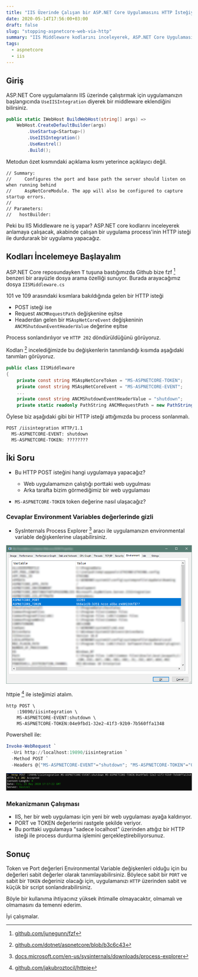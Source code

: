 ```yaml
---
title: "IIS Üzerinde Çalışan bir ASP.NET Core Uygulamasını HTTP İsteğiyle Sonlandırmak"
date: 2020-05-14T17:56:00+03:00
draft: false
slug: "stopping-aspnetcore-web-via-http"
summary: "IIS Middleware kodlarını inceleyerek, ASP.NET Core Uygulamasını HTTP İsteğiyle sonlandıracağız"
tags:
  - aspnetcore
  - iis
---
```



## Giriş

ASP.NET Core uygulamalarını IIS üzerinde çalıştırmak için uygulamanızın başlangıcında
`UseIISIntegration` diyerek bir middleware eklendiğini bilirsiniz.


```csharp
public static IWebHost BuildWebHost(string[] args) =>
    WebHost.CreateDefaultBuilder(args)
        .UseStartup<Startup>()
        .UseIISIntegration()
        .UseKestrel()
        .Build();

```

Metodun özet kısmındaki açıklama kısmı yeterince açıklayıcı değil.

```
// Summary:
//     Configures the port and base path the server should listen on when running behind
//     AspNetCoreModule. The app will also be configured to capture startup errors.
//
// Parameters:
//   hostBuilder:
```

Peki bu IIS Middleware ne iş yapar? ASP.NET core kodlarını inceleyerek anlamaya çalışacak, akabinde çalışan bir uygulama process'inin
HTTP isteği ile durdurarak bir uygulama yapacağız.


## Kodları İncelemeye Başlayalım

ASP.NET Core reposundayken <kbd>T</kbd> tuşuna bastığımızda Github bize fzf [^fzf] benzeri bir arayüzle dosya arama özelliği sunuyor.
Burada arayacağımız dosya `IISMiddleware.cs`

101 ve 109 arasındaki kısımlara bakıldığında gelen bir HTTP isteği

- POST isteği ise
- Request `ANCMRequestPath` değişkenine eşitse
- Headerdan gelen bir `MSAspNetCoreEvent` değişkeninin `ANCMShutdownEventHeaderValue` değerine eşitse

Process sonlandırılıyor ve `HTTP 202` döndürüldüğünü görüyoruz.

Kodları [^ancm] incelediğimizde bu değişkenlerin tanımlandığı kısımda aşağıdaki tanımları görüyoruz.

```csharp
public class IISMiddleware
{
    private const string MSAspNetCoreToken = "MS-ASPNETCORE-TOKEN";
    private const string MSAspNetCoreEvent = "MS-ASPNETCORE-EVENT";
    ...
    private const string ANCMShutdownEventHeaderValue = "shutdown";
    private static readonly PathString ANCMRequestPath = new PathString("/iisintegration");
```

Öylese biz aşağıdaki gibi bir HTTP isteği attığımızda bu process sonlanmalı.

```http
POST /iisintegration HTTP/1.1
  MS-ASPNETCORE-EVENT: shutdown
  MS-ASPNETCORE-TOKEN: ????????
```

## İki Soru

- Bu HTTP POST isteğini hangi uygulamaya yapacağız?
  *  Web uygulamamızın çalıştığı porttaki web uygulması
  *  Arka tarafta bizim görmediğimiz bir web uygulaması

- `MS-ASPNETCORE-TOKEN` token değerine nasıl ulaşacağız?

### Cevaplar Environment Variables değerlerinde gizli

- SysInternals Process Explorer [^procexp] aracı ile uygulamanızın environmental variable değişkenlerine ulaşabilirsiniz.

![ASP.NET Core Environmental Variables on Process Explorer](q0SHnnBogL.png)

httpie [^httpie] ile isteğimizi atalım.

```shell
http POST \
    :19890/iisintegration \
    MS-ASPNETCORE-EVENT:shutdown \
    MS-ASPNETCORE-TOKEN:04e9fbd1-32e2-41f3-92b9-7b560ffa1348
```

Powershell ile:

```powershell
Invoke-WebRequest `
  -Uri http://localhost:19890/iisintegration `
  -Method POST `
  -Headers @{"MS-ASPNETCORE-EVENT"="shutdown"; "MS-ASPNETCORE-TOKEN"="04e9fbd1-32e2-41f3-92b9-7b560ffa1348"}
```

![Stopping ASP.NET Core Application with HTTPie](WindowsTerminal_nX0tek8Fjt.png)

### Mekanizmanın Çalışması

- IIS, her bir web uygulaması için yeni bir web uygulaması ayağa kaldırıyor.
- PORT ve TOKEN değerlerini rastgele şekilde veriyor.
- Bu porttaki uygulamaya "sadece localhost" üzerinden attığız bir HTTP isteği ile process durdurma işlemini gerçekleştirebiliyorsunuz.

## Sonuç

Token ve Port değerleri Environmental Variable değişkenleri olduğu için bu değerleri sabit değerler olarak tanımlayabilirsiniz.
Böylece sabit bir `PORT` ve sabit bir `TOKEN` değeriniz olacağı için, uygulamanızı `HTTP` üzerinden sabit ve küçük bir script sonlandırabilirsiniz.

Böyle bir kullanıma ihtiyacınız yüksek ihtimalle olmayacaktır, olmamalı ve olmamasını da temenni ederim.

İyi çalışmalar.


[^procexp]: [docs.microsoft.com/en-us/sysinternals/downloads/process-explorer](https://docs.microsoft.com/en-us/sysinternals/downloads/process-explorer)
[^ancm]: [github.com/dotnet/aspnetcore/blob/b3c6c43](https://github.com/dotnet/aspnetcore/blob/b3c6c43/src/Servers/IIS/IISIntegration/src/IISMiddleware.cs#L101-L109)
[^fzf]: [github.com/junegunn/fzf](https://github.com/junegunn/fzf)
[^httpie]: [github.com/jakubroztocil/httpie](https://github.com/jakubroztocil/httpie)